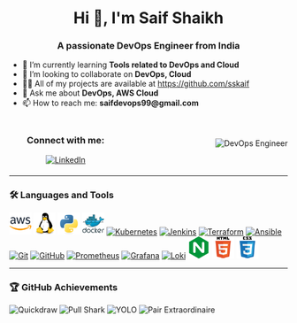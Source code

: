 <h1 align="center">Hi 👋, I'm Saif Shaikh</h1>
<h3 align="center">A passionate DevOps Engineer from India</h3>

<ul>
  <li>🌱 I’m currently learning <strong>Tools related to DevOps and Cloud</strong></li>
  <li>👯 I’m looking to collaborate on <strong>DevOps, Cloud</strong></li>
  <li>👨‍💻 All of my projects are available at <a href="https://github.com/sskaif" target="_blank">https://github.com/sskaif</a></li>
  <li>💬 Ask me about <strong>DevOps, AWS Cloud</strong></li>
  <li>📫 How to reach me: <strong>saifdevops99@gmail.com</strong></li>
</ul>

<!-- Clean left-right layout using divs -->
<div align="center" style="display: flex; justify-content: space-between; align-items: center; flex-wrap: wrap; margin: 20px 0;">
  <div style="flex: 1; min-width: 200px;">
    <h3>Connect with me:</h3>
    <a href="https://linkedin.com/in/saif-shaikh99/" target="_blank">
      <img src="https://raw.githubusercontent.com/rahuldkjain/github-profile-readme-generator/master/src/images/icons/Social/linked-in-alt.svg"
           alt="LinkedIn"
           width="40"
           height="40" />
    </a>
  </div>
  <div style="flex: 1; text-align: right; min-width: 300px;">
    <img src="https://media.geeksforgeeks.org/wp-content/uploads/20220906182153/DevOpsEngineerSalary.gif"
         alt="DevOps Engineer"
         width="800" />
  </div>
</div>

---

### 🛠️ Languages and Tools

<p align="left">
  <a href="https://aws.amazon.com" target="_blank"><img src="https://raw.githubusercontent.com/devicons/devicon/master/icons/amazonwebservices/amazonwebservices-original-wordmark.svg" alt="AWS" width="40" height="40"/></a>
  <a href="https://www.linux.org/" target="_blank"><img src="https://raw.githubusercontent.com/devicons/devicon/master/icons/linux/linux-original.svg" alt="Linux" width="40" height="40"/></a>
  <a href="https://www.python.org" target="_blank"><img src="https://raw.githubusercontent.com/devicons/devicon/master/icons/python/python-original.svg" alt="Python" width="40" height="40"/></a>
  <a href="https://www.docker.com/" target="_blank"><img src="https://raw.githubusercontent.com/devicons/devicon/master/icons/docker/docker-original-wordmark.svg" alt="Docker" width="40" height="40"/></a>
  <a href="https://kubernetes.io/" target="_blank"><img src="https://www.vectorlogo.zone/logos/kubernetes/kubernetes-icon.svg" alt="Kubernetes" width="40" height="40"/></a>
  <a href="https://www.jenkins.io/" target="_blank"><img src="https://www.vectorlogo.zone/logos/jenkins/jenkins-icon.svg" alt="Jenkins" width="40" height="40"/></a>
  <a href="https://www.terraform.io/" target="_blank"><img src="https://www.vectorlogo.zone/logos/terraformio/terraformio-icon.svg" alt="Terraform" width="40" height="40"/></a>
  <a href="https://www.ansible.com/" target="_blank"><img src="https://cdn.jsdelivr.net/gh/devicons/devicon/icons/ansible/ansible-original.svg" alt="Ansible" width="40" height="40"/></a>
  <a href="https://git-scm.com/" target="_blank"><img src="https://www.vectorlogo.zone/logos/git-scm/git-scm-icon.svg" alt="Git" width="40" height="40"/></a>
  <a href="https://github.com/" target="_blank"><img src="https://cdn.jsdelivr.net/gh/devicons/devicon/icons/github/github-original.svg" alt="GitHub" width="40" height="40"/></a>
  <a href="https://prometheus.io/" target="_blank"><img src="https://www.vectorlogo.zone/logos/prometheusio/prometheusio-icon.svg" alt="Prometheus" width="40" height="40"/></a>
  <a href="https://grafana.com/" target="_blank"><img src="https://www.vectorlogo.zone/logos/grafana/grafana-icon.svg" alt="Grafana" width="40" height="40"/></a>
  <a href="https://grafana.com/oss/loki/" target="_blank"><img src="https://cdn.jsdelivr.net/gh/gilbarbara/logos@master/logos/loki.svg" alt="Loki" width="40" height="40"/></a>
  <a href="https://nginx.org/" target="_blank"><img src="https://raw.githubusercontent.com/devicons/devicon/master/icons/nginx/nginx-original.svg" alt="Nginx" width="40" height="40"/></a>
  <a href="https://developer.mozilla.org/en-US/docs/Web/HTML" target="_blank"><img src="https://raw.githubusercontent.com/devicons/devicon/master/icons/html5/html5-original-wordmark.svg" alt="HTML" width="40" height="40"/></a>
  <a href="https://developer.mozilla.org/en-US/docs/Web/CSS" target="_blank"><img src="https://raw.githubusercontent.com/devicons/devicon/master/icons/css3/css3-original-wordmark.svg" alt="CSS" width="40" height="40"/></a>
</p>

---

### 🏆 GitHub Achievements

<p>
  <img src="https://githubachievements.com/images/badges/QuickDraw_SkinTone1.png" alt="Quickdraw" height="80">
  <img src="https://githubachievements.com/images/badges/PullShark.png" alt="Pull Shark" height="80">
  <img src="https://camo.githubusercontent.com/f4eb6f04791fcf0cce5df1c1953d042f90ff4905c99e57cb612950d52a355a1e/68747470733a2f2f6769746875622e6769746875626173736574732e636f6d2f696d616765732f6d6f64756c65732f70726f66696c652f616368696576656d656e74732f796f6c6f2d64656661756c742e706e67" alt="YOLO" height="80">
  <img src="https://user-images.githubusercontent.com/74031505/179380634-7ba599c0-d51d-410a-a1d8-c9706e2d80fd.png" alt="Pair Extraordinaire" height="80">
</p>
